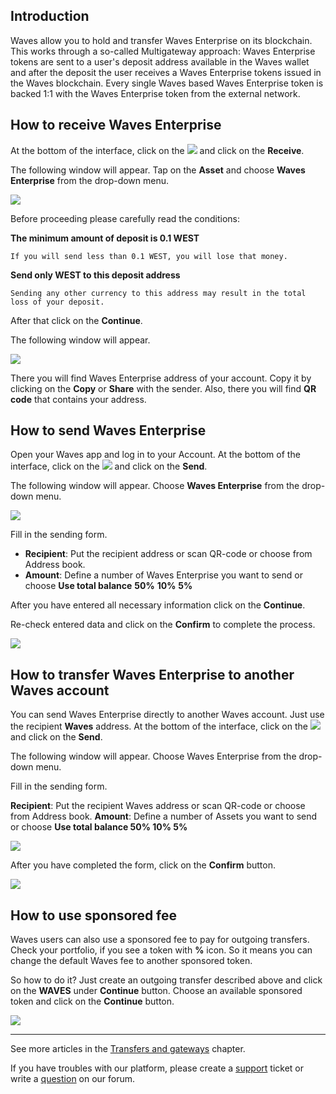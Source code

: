 ## Introduction

Waves allow you to hold and transfer Waves Enterprise on its blockchain. This works through a so-called Multigateway approach: Waves Enterprise tokens are sent to a user's deposit address available in the Waves wallet and after the deposit the user receives a Waves Enterprise tokens issued in the Waves blockchain. Every single Waves based Waves Enterprise token is backed 1:1 with the Waves Enterprise token from the external network.

## How to receive Waves Enterprise

At the bottom of the interface, click on the ![](/waves-client/mobile-apps/_assets/waves_transfers_ios_01.png) and click on the **Receive**.

The following window will appear. Tap on the **Asset** and choose **Waves Enterprise** from the drop-down menu.

![](/waves-client/mobile-apps/_assets/west_transfers_01.png)

Before proceeding please carefully read the conditions:

**The minimum amount of deposit is 0.1 WEST**
```
If you will send less than 0.1 WEST, you will lose that money.
```
**Send only WEST to this deposit address**
```
Sending any other currency to this address may result in the total loss of your deposit.
```

After that click on the **Continue**.

The following window will appear.

![](/waves-client/mobile-apps/_assets/west_transfers_02.png)

There you will find Waves Enterprise address of your account. Copy it by clicking on the **Copy** or **Share** with the sender. Also, there you will find **QR code** that contains your address.

## How to send Waves Enterprise

Open your Waves app and log in to your Account.
At the bottom of the interface, click on the ![](/waves-client/mobile-apps/_assets/waves_transfers_ios_01.png) and click on the **Send**.

The following window will appear. Choose **Waves Enterprise** from the drop-down menu.

![](/waves-client/mobile-apps/_assets/west_transfers_03.png)

Fill in the sending form.

* **Recipient**: Put the recipient address or scan QR-code or choose from Address book.
* **Amount**: Define a number of Waves Enterprise you want to send or choose **Use total balance** **50%** **10%** **5%**

After you have entered all necessary information click on the **Continue**.

Re-check entered data and click on the **Confirm** to complete the process.

![](/waves-client/mobile-apps/_assets/west_transfers_04.png)

## How to transfer Waves Enterprise to another Waves account

You can send Waves Enterprise directly to another Waves account. Just use the recipient **Waves** address.
At the bottom of the interface, click on the ![](/waves-client/mobile-apps/_assets/waves_transfers_ios_01.png) and click on the **Send**.

The following window will appear. Choose Waves Enterprise from the drop-down menu.

Fill in the sending form.

**Recipient**: Put the recipient Waves address or scan QR-code or choose from Address book.
**Amount**: Define a number of Assets you want to send or choose **Use total balance 50% 10% 5%**

![](/waves-client/mobile-apps/_assets/west_transfers_05.png)

After you have completed the form, click on the **Confirm** button.

![](/waves-client/mobile-apps/_assets/west_transfers_06.png)

## How to use sponsored fee

Waves users can also use a sponsored fee to pay for outgoing transfers. Check your portfolio, if you see a token with **%** icon. So it means you can change the default Waves fee to another sponsored token.

So how to do it? Just create an outgoing transfer described above and click on the **WAVES** under **Continue** button.
Choose an available sponsored token and click on the **Continue** button.

![](/waves-client/mobile-apps/_assets/transaction_fee.png)

___

See more articles in the [Transfers and gateways](/waves-client/mobile-apps/android/wallet-management.md) chapter.

If you have troubles with our platform, please create a [support](https://support.wavesplatform.com/) ticket or write a [question](https://forum.wavesplatform.com/) on our forum.
